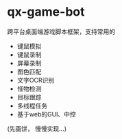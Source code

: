 # qx-game-bot

跨平台桌面端游戏脚本框架，支持常用的
- 键鼠模拟
- 键鼠录制
- 屏幕录制
- 图色匹配
- 文字OCR识别
- 怪物检测
- 目标跟踪
- 多线程任务
- 基于web的GUI、中控

(先画饼， 慢慢实现...)
